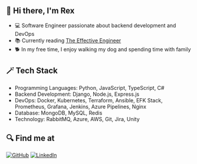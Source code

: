 ## 👋 Hi there, I'm Rex

- 💻 Software Engineer passionate about backend development and DevOps
- 📚 Currently reading [The Effective Engineer](https://www.amazon.com/Effective-Engineer-Engineering-Disproportionate-Meaningful/dp/0996128107)
- 🐕 In my free time, I enjoy walking my dog and spending time with family

## 🪄 Tech Stack

- Programming Languages: Python, JavaScript, TypeScript, C#
- Backend Development: Django, Node.js, Express.js
- DevOps: Docker, Kubernetes, Terraform, Ansible, EFK Stack, Prometheus, Grafana, Jenkins, Azure Pipelines, Nginx
- Database: MongoDB, MySQL, Redis
- Technology: RabbitMQ, Azure, AWS, Git, Jira, Unity

## 🔍 Find me at

[![GitHub](https://skillicons.dev/icons?i=github)](https://github.com/rex-c-chang)
[![LinkedIn](https://skillicons.dev/icons?i=linkedin)](https://www.linkedin.com/in/rex-c-chang)
